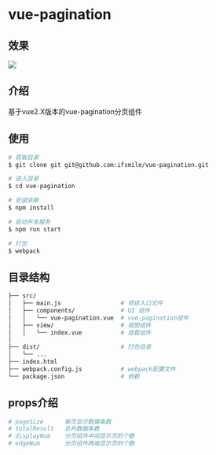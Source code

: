# vue-pagination

## 效果

![](https://raw.githubusercontent.com/ifsmile/img/master/vue-pagination/GIF.gif)

## 介绍

基于vue2.X版本的vue-pagination分页组件

## 使用

```bash
# 获取目录
$ git clone git git@github.com:ifsmile/vue-pagination.git

# 进入目录
$ cd vue-pagination

# 安装依赖
$ npm install

# 启动开发服务
$ npm run start

# 打包
$ webpack
```

## 目录结构

```bash
├── src/
│   ├── main.js                 # 项目入口文件
│   ├── components/             # UI 组件
│   │   └── vue-pagination.vue  # vue-pagination组件
│   ├── view/                   # 视图组件
│   │   └── index.vue 			# 挂载组件
│   
├── dist/						# 打包目录
│   └── ...
├── index.html
├── webpack.config.js           # webpack配置文件
└── package.json                # 依赖
```

## props介绍

```bash
# pageSize		每页显示数据条数
# totalResult   总共数据条数
# displayNum	分页组件中间显示页的个数
# edgeNum		分页组件两端显示页的个数
```